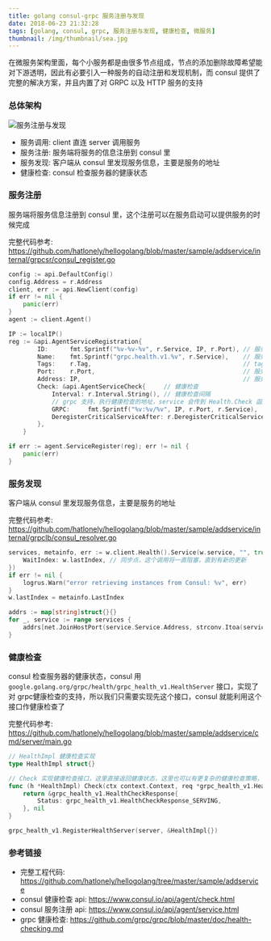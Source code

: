 ```yaml
---
title: golang consul-grpc 服务注册与发现
date: 2018-06-23 21:32:28
tags: [golang, consul, grpc, 服务注册与发现, 健康检查, 微服务]
thumbnail: /img/thumbnail/sea.jpg
---
```


在微服务架构里面，每个小服务都是由很多节点组成，节点的添加删除故障希望能对下游透明，因此有必要引入一种服务的自动注册和发现机制，而 consul 提供了完整的解决方案，并且内置了对 GRPC 以及 HTTP 服务的支持

### 总体架构

![服务注册与发现](/img/architecture/service_register_and_find.png)

- 服务调用: client 直连 server 调用服务
- 服务注册: 服务端将服务的信息注册到 consul 里
- 服务发现: 客户端从 consul 里发现服务信息，主要是服务的地址
- 健康检查: consul 检查服务器的健康状态

### 服务注册

服务端将服务信息注册到 consul 里，这个注册可以在服务启动可以提供服务的时候完成

完整代码参考: <https://github.com/hatlonely/hellogolang/blob/master/sample/addservice/internal/grpcsr/consul_register.go>

``` go
config := api.DefaultConfig()
config.Address = r.Address
client, err := api.NewClient(config)
if err != nil {
    panic(err)
}
agent := client.Agent()

IP := localIP()
reg := &api.AgentServiceRegistration{
		ID:      fmt.Sprintf("%v-%v-%v", r.Service, IP, r.Port), // 服务节点的名称
		Name:    fmt.Sprintf("grpc.health.v1.%v", r.Service),    // 服务名称
		Tags:    r.Tag,                                          // tag，可以为空
		Port:    r.Port,                                         // 服务端口
		Address: IP,                                             // 服务 IP
		Check: &api.AgentServiceCheck{     // 健康检查
            Interval: r.Interval.String(), // 健康检查间隔
            // grpc 支持，执行健康检查的地址，service 会传到 Health.Check 函数中
			GRPC:     fmt.Sprintf("%v:%v/%v", IP, r.Port, r.Service), 
			DeregisterCriticalServiceAfter: r.DeregisterCriticalServiceAfter.String(), // 注销时间，相当于过期时间
		},
	}

if err := agent.ServiceRegister(reg); err != nil {
    panic(err)
}
```

### 服务发现

客户端从 consul 里发现服务信息，主要是服务的地址

完整代码参考: <https://github.com/hatlonely/hellogolang/blob/master/sample/addservice/internal/grpclb/consul_resolver.go>

``` go
services, metainfo, err := w.client.Health().Service(w.service, "", true, &api.QueryOptions{
    WaitIndex: w.lastIndex, // 同步点，这个调用将一直阻塞，直到有新的更新
})
if err != nil {
    logrus.Warn("error retrieving instances from Consul: %v", err)
}
w.lastIndex = metainfo.LastIndex

addrs := map[string]struct{}{}
for _, service := range services {
    addrs[net.JoinHostPort(service.Service.Address, strconv.Itoa(service.Service.Port))] = struct{}{}
}
```

### 健康检查

consul 检查服务器的健康状态，consul 用 `google.golang.org/grpc/health/grpc_health_v1.HealthServer` 接口，实现了对 grpc健康检查的支持，所以我们只需要实现先这个接口，consul 就能利用这个接口作健康检查了

完整代码参考: <https://github.com/hatlonely/hellogolang/blob/master/sample/addservice/cmd/server/main.go>

``` go
// HealthImpl 健康检查实现
type HealthImpl struct{}

// Check 实现健康检查接口，这里直接返回健康状态，这里也可以有更复杂的健康检查策略，比如根据服务器负载来返回
func (h *HealthImpl) Check(ctx context.Context, req *grpc_health_v1.HealthCheckRequest) (*grpc_health_v1.HealthCheckResponse, error) {
	return &grpc_health_v1.HealthCheckResponse{
		Status: grpc_health_v1.HealthCheckResponse_SERVING,
	}, nil
}

grpc_health_v1.RegisterHealthServer(server, &HealthImpl{})
```

### 参考链接

- 完整工程代码: <https://github.com/hatlonely/hellogolang/tree/master/sample/addservice>
- consul 健康检查 api: <https://www.consul.io/api/agent/check.html>
- consul 服务注册 api: <https://www.consul.io/api/agent/service.html>
- grpc 健康检查: <https://github.com/grpc/grpc/blob/master/doc/health-checking.md>
